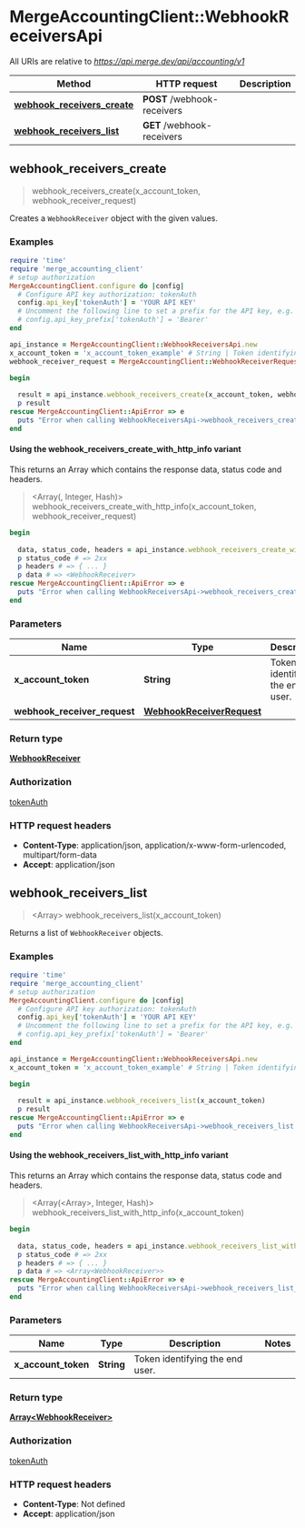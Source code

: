 # MergeAccountingClient::WebhookReceiversApi

All URIs are relative to *https://api.merge.dev/api/accounting/v1*

| Method | HTTP request | Description |
| ------ | ------------ | ----------- |
| [**webhook_receivers_create**](WebhookReceiversApi.md#webhook_receivers_create) | **POST** /webhook-receivers |  |
| [**webhook_receivers_list**](WebhookReceiversApi.md#webhook_receivers_list) | **GET** /webhook-receivers |  |


## webhook_receivers_create

> <WebhookReceiver> webhook_receivers_create(x_account_token, webhook_receiver_request)



Creates a `WebhookReceiver` object with the given values.

### Examples

```ruby
require 'time'
require 'merge_accounting_client'
# setup authorization
MergeAccountingClient.configure do |config|
  # Configure API key authorization: tokenAuth
  config.api_key['tokenAuth'] = 'YOUR API KEY'
  # Uncomment the following line to set a prefix for the API key, e.g. 'Bearer' (defaults to nil)
  # config.api_key_prefix['tokenAuth'] = 'Bearer'
end

api_instance = MergeAccountingClient::WebhookReceiversApi.new
x_account_token = 'x_account_token_example' # String | Token identifying the end user.
webhook_receiver_request = MergeAccountingClient::WebhookReceiverRequest.new({event: 'event_example', is_active: false}) # WebhookReceiverRequest | 

begin
  
  result = api_instance.webhook_receivers_create(x_account_token, webhook_receiver_request)
  p result
rescue MergeAccountingClient::ApiError => e
  puts "Error when calling WebhookReceiversApi->webhook_receivers_create: #{e}"
end
```

#### Using the webhook_receivers_create_with_http_info variant

This returns an Array which contains the response data, status code and headers.

> <Array(<WebhookReceiver>, Integer, Hash)> webhook_receivers_create_with_http_info(x_account_token, webhook_receiver_request)

```ruby
begin
  
  data, status_code, headers = api_instance.webhook_receivers_create_with_http_info(x_account_token, webhook_receiver_request)
  p status_code # => 2xx
  p headers # => { ... }
  p data # => <WebhookReceiver>
rescue MergeAccountingClient::ApiError => e
  puts "Error when calling WebhookReceiversApi->webhook_receivers_create_with_http_info: #{e}"
end
```

### Parameters

| Name | Type | Description | Notes |
| ---- | ---- | ----------- | ----- |
| **x_account_token** | **String** | Token identifying the end user. |  |
| **webhook_receiver_request** | [**WebhookReceiverRequest**](WebhookReceiverRequest.md) |  |  |

### Return type

[**WebhookReceiver**](WebhookReceiver.md)

### Authorization

[tokenAuth](../README.md#tokenAuth)

### HTTP request headers

- **Content-Type**: application/json, application/x-www-form-urlencoded, multipart/form-data
- **Accept**: application/json


## webhook_receivers_list

> <Array<WebhookReceiver>> webhook_receivers_list(x_account_token)



Returns a list of `WebhookReceiver` objects.

### Examples

```ruby
require 'time'
require 'merge_accounting_client'
# setup authorization
MergeAccountingClient.configure do |config|
  # Configure API key authorization: tokenAuth
  config.api_key['tokenAuth'] = 'YOUR API KEY'
  # Uncomment the following line to set a prefix for the API key, e.g. 'Bearer' (defaults to nil)
  # config.api_key_prefix['tokenAuth'] = 'Bearer'
end

api_instance = MergeAccountingClient::WebhookReceiversApi.new
x_account_token = 'x_account_token_example' # String | Token identifying the end user.

begin
  
  result = api_instance.webhook_receivers_list(x_account_token)
  p result
rescue MergeAccountingClient::ApiError => e
  puts "Error when calling WebhookReceiversApi->webhook_receivers_list: #{e}"
end
```

#### Using the webhook_receivers_list_with_http_info variant

This returns an Array which contains the response data, status code and headers.

> <Array(<Array<WebhookReceiver>>, Integer, Hash)> webhook_receivers_list_with_http_info(x_account_token)

```ruby
begin
  
  data, status_code, headers = api_instance.webhook_receivers_list_with_http_info(x_account_token)
  p status_code # => 2xx
  p headers # => { ... }
  p data # => <Array<WebhookReceiver>>
rescue MergeAccountingClient::ApiError => e
  puts "Error when calling WebhookReceiversApi->webhook_receivers_list_with_http_info: #{e}"
end
```

### Parameters

| Name | Type | Description | Notes |
| ---- | ---- | ----------- | ----- |
| **x_account_token** | **String** | Token identifying the end user. |  |

### Return type

[**Array&lt;WebhookReceiver&gt;**](WebhookReceiver.md)

### Authorization

[tokenAuth](../README.md#tokenAuth)

### HTTP request headers

- **Content-Type**: Not defined
- **Accept**: application/json

